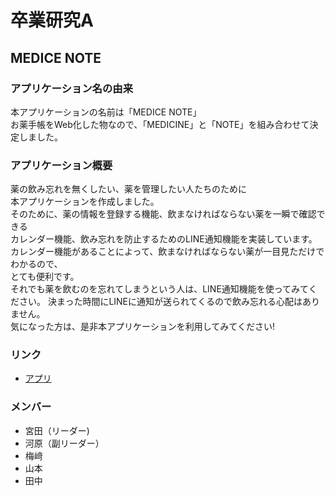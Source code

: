 # 卒業研究A
## MEDICE NOTE
### アプリケーション名の由来
本アプリケーションの名前は「MEDICE NOTE」<br>
お薬手帳をWeb化した物なので、「MEDICINE」と「NOTE」を組み合わせて決定しました。
### アプリケーション概要
薬の飲み忘れを無くしたい、薬を管理したい人たちのために<br>
本アプリケーションを作成しました。<br>
そのために、薬の情報を登録する機能、飲まなければならない薬を一瞬で確認できる<br>
カレンダー機能、飲み忘れを防止するためのLINE通知機能を実装しています。<br>
カレンダー機能があることによって、飲まなければならない薬が一目見ただけでわかるので、<br>
とても便利です。<br>
それでも薬を飲むのを忘れてしまうという人は、LINE通知機能を使ってみてください。
決まった時間にLINEに通知が送られてくるので飲み忘れる心配はありません。<br>
気になった方は、是非本アプリケーションを利用してみてください!
### リンク
* [アプリ](https://www.medice-note.vxx0.com/)
### メンバー
* 宮田（リーダー)
* 河原（副リーダー）
* 梅﨑
* 山本
* 田中